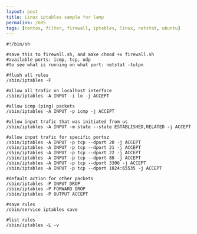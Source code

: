 ```yaml
---
layout: post
title: Linux iptables sample for lamp
permalink: /605
tags: [centos, filter, firewall, iptables, linux, netstat, ubuntu]
---
```


    #!/bin/sh

    #save this to firewall.sh, and make chmod +x firewall.sh
    #available ports: icmp, tcp, udp
    #to see what is running on what port: netstat -tulpn

    #flush all rules
    /sbin/iptables -F

    #allow all trafic on localhost interface
    /sbin/iptables -A INPUT -i lo -j ACCEPT

    #allow icmp (ping) packets
    /sbin/iptables -A INPUT -p icmp -j ACCEPT

    #allow input trafic that was initiated from us
    /sbin/iptables -A INPUT -m state --state ESTABLISHED,RELATED -j ACCEPT

    #allow input trafic for specific portsz
    /sbin/iptables -A INPUT -p tcp --dport 20 -j ACCEPT
    /sbin/iptables -A INPUT -p tcp --dport 21 -j ACCEPT
    /sbin/iptables -A INPUT -p tcp --dport 22 -j ACCEPT
    /sbin/iptables -A INPUT -p tcp --dport 80 -j ACCEPT
    /sbin/iptables -A INPUT -p tcp --dport 3306 -j ACCEPT
    /sbin/iptables -A INPUT -p tcp --dport 1024:65535 -j ACCEPT

    #default action for other packets
    /sbin/iptables -P INPUT DROP
    /sbin/iptables -P FORWARD DROP
    /sbin/iptables -P OUTPUT ACCEPT

    #save rules
    /sbin/service iptables save

    #list rules
    /sbin/iptables -L -v
